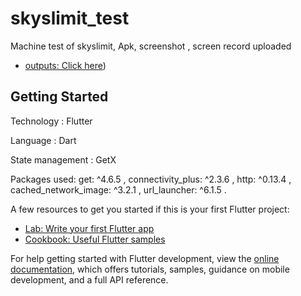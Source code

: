 # skyslimit_test
Machine test of skyslimit, Apk, screenshot , screen record uploaded
- [outputs: Click here](https://github.com/rahulraj7626/Skyislimit-test/tree/master/screenshots_and_outputs))

## Getting Started

Technology : Flutter

Language : Dart

State management : GetX

Packages used:   get: ^4.6.5 ,
  connectivity_plus: ^2.3.6 , 
  http: ^0.13.4 , 
  cached_network_image: ^3.2.1 , 
  url_launcher: ^6.1.5 .


A few resources to get you started if this is your first Flutter project:

- [Lab: Write your first Flutter app](https://docs.flutter.dev/get-started/codelab)
- [Cookbook: Useful Flutter samples](https://docs.flutter.dev/cookbook)

For help getting started with Flutter development, view the
[online documentation](https://docs.flutter.dev/), which offers tutorials,
samples, guidance on mobile development, and a full API reference.
